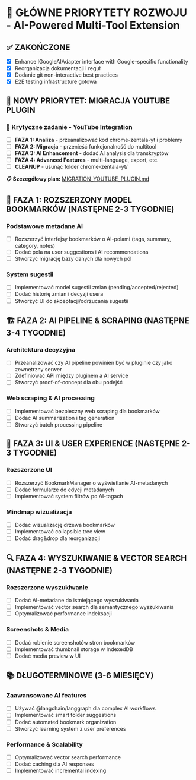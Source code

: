 # 🎯 **GŁÓWNE PRIORYTETY ROZWOJU - AI-Powered Multi-Tool Extension**

## ✅ **ZAKOŃCZONE**
* [x] Enhance IGoogleAIAdapter interface with Google-specific functionality
* [x] Reorganizacja dokumentacji i reguł
* [x] Dodanie git non-interactive best practices
* [x] E2E testing infrastructure gotowa

## 🚀 **NOWY PRIORYTET: MIGRACJA YOUTUBE PLUGIN**

### **🔴 Krytyczne zadanie - YouTube Integration**
* [ ] **FAZA 1: Analiza** - przeanalizować kod chrome-zentala-yt i problemy
* [ ] **FAZA 2: Migracja** - przenieść funkcjonalność do multitool
* [ ] **FAZA 3: AI Enhancement** - dodać AI analysis dla transkryptów
* [ ] **FAZA 4: Advanced Features** - multi-language, export, etc.
* [ ] **CLEANUP** - usunąć folder chrome-zentala-yt/

**📋 Szczegółowy plan:** [MIGRATION_YOUTUBE_PLUGIN.md](.cursor/MIGRATION_YOUTUBE_PLUGIN.md)

## 🚀 **FAZA 1: ROZSZERZONY MODEL BOOKMARKÓW (NASTĘPNE 2-3 TYGODNIE)**

### **Podstawowe metadane AI**
* [ ] Rozszerzyć interfejsy bookmarków o AI-polami (tags, summary, category, notes)
* [ ] Dodać pola na user suggestions i AI recommendations
* [ ] Stworzyć migrację bazy danych dla nowych pól

### **System sugestii**
* [ ] Implementować model sugestii zmian (pending/accepted/rejected)
* [ ] Dodać historię zmian i decyzji usera
* [ ] Stworzyć UI do akceptacji/odrzucania sugestii

## 🏗️ **FAZA 2: AI PIPELINE & SCRAPING (NASTĘPNE 3-4 TYGODNIE)**

### **Architektura decyzyjna**
* [ ] Przeanalizować czy AI pipeline powinien być w pluginie czy jako zewnętrzny serwer
* [ ] Zdefiniować API między pluginem a AI service
* [ ] Stworzyć proof-of-concept dla obu podejść

### **Web scraping & AI processing**
* [ ] Implementować bezpieczny web scraping dla bookmarków
* [ ] Dodać AI summarization i tag generation
* [ ] Stworzyć batch processing pipeline

## 🎨 **FAZA 3: UI & USER EXPERIENCE (NASTĘPNE 2-3 TYGODNIE)**

### **Rozszerzone UI**
* [ ] Rozszerzyć BookmarkManager o wyświetlanie AI-metadanych
* [ ] Dodać formularze do edycji metadanych
* [ ] Implementować system filtrów po AI-tagach

### **Mindmap wizualizacja**
* [ ] Dodać wizualizację drzewa bookmarków
* [ ] Implementować collapsible tree view
* [ ] Dodać drag&drop dla reorganizacji

## 🔍 **FAZA 4: WYSZUKIWANIE & VECTOR SEARCH (NASTĘPNE 2-3 TYGODNIE)**

### **Rozszerzone wyszukiwanie**
* [ ] Dodać AI-metadane do istniejącego wyszukiwania
* [ ] Implementować vector search dla semantycznego wyszukiwania
* [ ] Optymalizować performance indeksacji

### **Screenshots & Media**
* [ ] Dodać robienie screenshotów stron bookmarków
* [ ] Implementować thumbnail storage w IndexedDB
* [ ] Dodać media preview w UI

## 📚 **DŁUGOTERMINOWE (3-6 MIESIĘCY)**

### **Zaawansowane AI features**
* [ ] Używać @langchain/langgraph dla complex AI workflows
* [ ] Implementować smart folder suggestions
* [ ] Dodać automated bookmark organization
* [ ] Stworzyć learning system z user preferences

### **Performance & Scalability**
* [ ] Optymalizować vector search performance
* [ ] Dodać caching dla AI responses
* [ ] Implementować incremental indexing
